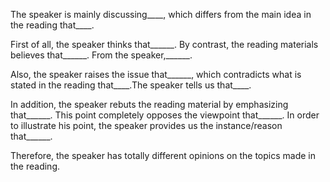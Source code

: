 The speaker is mainly discussing____, which differs from the main idea in the reading that____.

First of all, the speaker thinks that______. By contrast, the reading materials believes that______. From the speaker,______.

Also, the speaker raises the issue that______, which contradicts what is stated in the reading that____.The speaker tells us that____.

In addition, the speaker rebuts the reading material by emphasizing that______. This point completely opposes the viewpoint that______. In order to illustrate his point, the speaker provides us the instance/reason that______.

Therefore, the speaker has totally different opinions on the topics made in the reading.